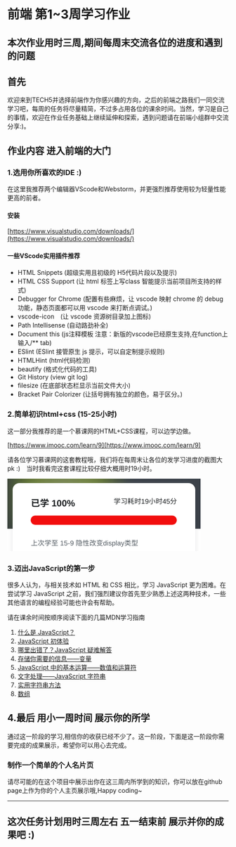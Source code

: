 # 前端 第1~3周学习作业

## 本次作业用时三周,期间每周末交流各位的进度和遇到的问题

## 首先

欢迎来到TECH5并选择前端作为你感兴趣的方向，之后的前端之路我们一同交流学习吧，每周的任务将尽量精简，不过多占用各位的课余时间。当然，学习是自己的事情，欢迎在作业任务基础上继续延伸和探索，遇到问题请在前端小组群中交流分享:)。

## 作业内容 进入前端的大门

### 1.选用你所喜欢的IDE :)

在这里我推荐两个编辑器VScode和Webstorm，并更强烈推荐使用较为轻量性能更高的前者。

#### 安装

[https://www.visualstudio.com/downloads/](https://www.visualstudio.com/downloads/)

#### 一些VScode实用插件推荐

* HTML Snippets (超级实用且初级的 H5代码片段以及提示)
* HTML CSS Support (让 html 标签上写class 智能提示当前项目所支持的样式)
* Debugger for Chrome (配置有些麻烦，让 vscode 映射 chrome 的 debug功能，静态页面都可以用 vscode 来打断点调试。)
* vscode-icon　(让 vscode 资源树目录加上图标)
* Path Intellisense (自动路劲补全)
* Document this
(js注释模板 注意：新版的vscode已经原生支持,在function上输入/** tab)
* ESlint (ESlint 接管原生 js 提示，可以自定制提示规则)
* HTMLHint (html代码检测)
* beautify (格式化代码的工具)
* Git History (view git log)
* filesize (在底部状态栏显示当前文件大小)
* Bracket Pair Colorizer (让括号拥有独立的颜色，易于区分。)

### 2.简单初识html+css (15-25小时)

这一部分我推荐的是一个慕课网的HTML+CSS课程，可以边学边做。

[https://www.imooc.com/learn/9](https://www.imooc.com/learn/9)

请各位学习慕课网的这套教程哦，我们将在每周末让各位的发学习进度的截图大pk :)　当时我看完这套课程比较仔细大概用时19小时。

![进度](week1-3-1.png)

### 3.迈出JavaScript的第一步

很多人认为，与相关技术如 HTML 和 CSS 相比，学习 JavaScript 更为困难。在尝试学习 JavaScript 之前，我们强烈建议你首先至少熟悉上述这两种技术，一些其他语言的编程经验可能也许会有帮助。

请在课余时间按顺序阅读下面的几篇MDN学习指南

1. [什么是 JavaScript？](https://developer.mozilla.org/zh-CN/docs/Learn/JavaScript/First_steps/What_is_JavaScript)
2. [JavaScript 初体验](https://developer.mozilla.org/zh-CN/docs/Learn/JavaScript/First_steps/A_first_splash)
3. [哪里出错了？JavaScript 疑难解答](https://developer.mozilla.org/zh-CN/docs/Learn/JavaScript/First_steps/What_went_wrong)
4. [存储你需要的信息——变量](https://developer.mozilla.org/zh-CN/docs/Learn/JavaScript/First_steps/Variables)
5. [JavaScript 中的基本运算——数值和运算符](https://developer.mozilla.org/zh-CN/docs/Learn/JavaScript/First_steps/Math)
6. [文字处理——JavaScript 字符串](https://developer.mozilla.org/zh-CN/docs/Learn/JavaScript/First_steps/Strings)
7. [实用字符串方法](https://developer.mozilla.org/zh-CN/docs/Learn/JavaScript/First_steps/Useful_string_methods)
8. [数组](https://developer.mozilla.org/zh-CN/docs/Learn/JavaScript/First_steps/Arrays)

## 4.最后 用小一周时间 展示你的所学

通过这一阶段的学习,相信你的收获已经不少了。这一阶段，下面是这一阶段你需要完成的成果展示，希望你可以用心去完成。

### **制作一个简单的个人名片页**

请尽可能的在这个项目中展示出你在这三周内所学到的知识，你可以放在github page上作为你的个人主页展示哦,Happy coding~

---

## 这次任务计划用时三周左右 五一结束前 展示并你的成果吧 :)